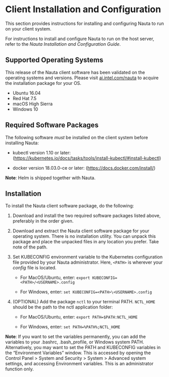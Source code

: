 # Client Installation and Configuration

This section provides instructions for installing and configuring Nauta to run on your client system. 

For instructions to install and configure Nauta to run on the host server, refer to the _Nauta Installation and Configuration Guide_.


## Supported Operating Systems

This release of the Nauta client software has been validated on the operating systems and versions. Please visit [ai.intel.com/nauta](ai.intel.com/nauta) to acquire the installation package for your OS.

* Ubuntu 16.04
* Red Hat 7.5 
* macOS High Sierra
* Windows 10


## Required Software Packages
The following software _must_ be installed on the client system before installing Nauta:

* kubectl version 1.10 or later: (https://kubernetes.io/docs/tasks/tools/install-kubectl/#install-kubectl)

* docker version 18.03.0-ce or later: (https://docs.docker.com/install/)

**Note**: Helm is shipped together with Nauta.


## Installation

To install the Nauta client software package, do the following:

1.	Download and install the two required software packages listed above, preferably in the order given.

2.	Download and extract the Nauta client software package for your operating system. There is no installation utility. You can unpack this package and place the unpacked files in any location you prefer. Take note of the path. 

3.	Set KUBECONFIG environment variable to the Kubernetes configuration file provided by your Nauta administrator. Here, `<PATH>` is wherever your _config_ file is located.
 
    * For MacOS/Ubuntu, enter: `export KUBECONFIG=<PATH>/<USERNAME>.config`
 
    * For Windows, enter: `set KUBECONFIG=<PATH>\<USERNAME>.config`
 
4.	(OPTIONAL) Add the package `nctl` to your terminal PATH. `NCTL_HOME` should be the path to the nctl application folder:

    * For MacOS/Ubuntu, enter: `export PATH=$PATH:NCTL_HOME`
    
    * For Windows, enter: `set PATH=%PATH%;NCTL_HOME`
    
**Note**: If you want to set the variables permanently, you can add the variables to your .bashrc, .bash_profile, or Windows system PATH. Alternatively, you may want to set the PATH and KUBECONFIG variables in the “Environment Variables” window. This is accessed by opening the Control Panel > System and Security > System > Advanced system settings, and accessing Environment variables. This is an administrator function only.

 
